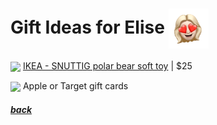 # Gift Ideas for Elise <img src="assets/images/elise.png" align="center" width="64" >

<a href="https://www.ikea.com/us/en/p/snuttig-soft-toy-polar-bear-white-30298103/"><img src="https://www.ikea.com/us/en/images/products/snuttig-soft-toy-polar-bear-white__0710183_pe727386_s5.jpg?f=xl" align="center" width="64" ></a> [IKEA - SNUTTIG polar bear soft toy](https://www.ikea.com/us/en/p/snuttig-soft-toy-polar-bear-white-30298103/) |
$25

<img src="https://www.justdrums.com/wp-content/uploads/2018/12/giftcard_image1.png" align="center" width="64"> Apple or Target gift cards

<!--
<a href="link"><img src="imagelink" align="center" width="64" ></a> [ItemName](link) |
$price
-->

##### [back](readme.md)
